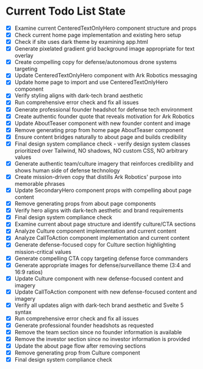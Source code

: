 <!-- DO NOT EDIT - Managed by todo_list tool -->
<!-- Updated: 2025-09-25T23:14:47.512Z -->

# Current Todo List State

- [x] Examine current CenteredTextOnlyHero component structure and props
- [x] Check current home page implementation and existing hero setup
- [x] Check if site uses dark theme by examining app.html
- [x] Generate pixelated gradient grid background image appropriate for text overlay
- [x] Create compelling copy for defense/autonomous drone systems targeting
- [x] Update CenteredTextOnlyHero component with Ark Robotics messaging
- [x] Update home page to import and use CenteredTextOnlyHero component
- [x] Verify styling aligns with dark-tech brand aesthetic
- [x] Run comprehensive error check and fix all issues
- [x] Generate professional founder headshot for defense tech environment
- [x] Create authentic founder quote that reveals motivation for Ark Robotics
- [x] Update AboutTeaser component with new founder content and image
- [x] Remove generating prop from home page AboutTeaser component
- [x] Ensure content bridges naturally to about page and builds credibility
- [x] Final design system compliance check - verify design system classes prioritized over Tailwind, NO shadows, NO custom CSS, NO arbitrary values
- [x] Generate authentic team/culture imagery that reinforces credibility and shows human side of defense technology
- [x] Create mission-driven copy that distills Ark Robotics' purpose into memorable phrases
- [x] Update SecondaryHero component props with compelling about page content
- [x] Remove generating props from about page components
- [x] Verify hero aligns with dark-tech aesthetic and brand requirements
- [x] Final design system compliance check
- [x] Examine current about page structure and identify culture/CTA sections
- [x] Analyze Culture component implementation and current content
- [x] Analyze CallToAction component implementation and current content
- [x] Generate defense-focused copy for Culture section highlighting mission-critical values
- [x] Generate compelling CTA copy targeting defense force commanders
- [x] Generate appropriate images for defense/surveillance theme (3:4 and 16:9 ratios)
- [x] Update Culture component with new defense-focused content and imagery
- [x] Update CallToAction component with new defense-focused content and imagery
- [x] Verify all updates align with dark-tech brand aesthetic and Svelte 5 syntax
- [x] Run comprehensive error check and fix all issues
- [x] Generate professional founder headshots as requested
- [x] Remove the team section since no founder information is available
- [x] Remove the investor section since no investor information is provided
- [x] Update the about page flow after removing sections
- [x] Remove generating prop from Culture component
- [x] Final design system compliance check
